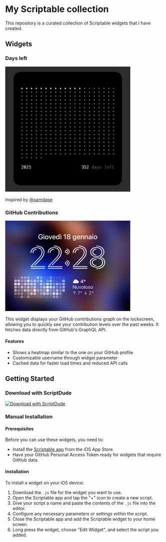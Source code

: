 # My Scriptable collection

This repository is a curated collection of Scriptable widgets that I have created. 

## Widgets

### Days left

<img src="img/days.jpg" width="400" alt="Days left">

Inspired by [@samdape](https://x.com/samdape/status/1878547979906187432) 

### GitHub Contributions

<img src="img/github.jpg" width="400" alt="GitHub Contributions">

This widget displays your GitHub contributions graph on the lockscreen, allowing you to quickly see your contribution levels over the past weeks. It fetches data directly from GitHub's GraphQL API.

#### Features

- Shows a heatmap similar to the one on your GitHub profile
- Customizable username through widget parameter
- Cached data for faster load times and reduced API calls

## Getting Started

### Download with ScriptDude

[![Download with ScriptDude](https://scriptdu.de/download.svg)](https://scriptdu.de?name=GitHub%20Contributions&source=https%3A%2F%2Fraw.githubusercontent.com%2Fferraridavide%2Fscriptable%2Fmain%2Fgithub-contributions.js&docs=https%3A%2F%2Fgithub.com%2Fferraridavide%2Fscriptable%2Fblob%2Fmain%2FREADME.md)

### Manual Installation

#### Prerequisites

Before you can use these widgets, you need to:

- Install the [Scriptable app](https://apps.apple.com/us/app/scriptable/id1405459188) from the iOS App Store.
- Have your GitHub Personal Access Token ready for widgets that require GitHub data.

#### Installation

To install a widget on your iOS device:

1. Download the `.js` file for the widget you want to use.
2. Open the Scriptable app and tap the "+" icon to create a new script.
3. Give your script a name and paste the contents of the `.js` file into the editor.
4. Configure any necessary parameters or settings within the script.
5. Close the Scriptable app and add the Scriptable widget to your home screen.
6. Long press the widget, choose "Edit Widget", and select the script you added.
